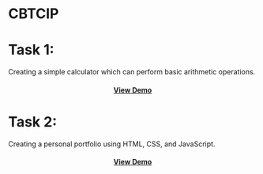 # CBTCIP

# Task 1: 
Creating a simple calculator which can perform basic arithmetic operations.

<div align='center'>
<h4> <a href=https://lgtdrk.netlify.app/>View Demo</a>
</div>

# Task 2:
Creating a personal portfolio using HTML, CSS, and JavaScript.

<div align='center'>
<h4> <a href=https://lgtdrk.netlify.app/>View Demo</a>
</div>
